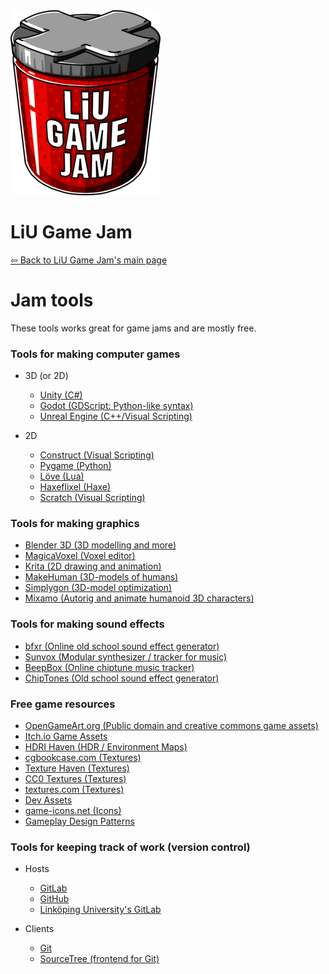 <div id="gamejam-header">
  <img src="/static/img/gamejam/logo.png" alt="LiU Game Jam">
  <h1>LiU Game Jam</h1>
</div>

[⇦ Back to LiU Game Jam's main page](/gamejam/en)

# Jam tools

These tools works great for game jams and are mostly free.

### Tools for making computer games

-   3D (or 2D)

    -   [Unity (C#)](http://unity3d.com/)
    -   [Godot (GDScript: Python-like syntax)](https://godotengine.org/)
    -   [Unreal Engine (C++/Visual Scripting)](https://www.unrealengine.com/)

-   2D
    -   [Construct (Visual Scripting)](https://www.scirra.com/)
    -   [Pygame (Python)](http://www.pygame.org/)
    -   [Löve (Lua)](https://love2d.org/)
    -   [Haxeflixel (Haxe)](http://haxeflixel.com/)
    -   [Scratch (Visual Scripting)](https://scratch.mit.edu/)

### Tools for making graphics

-   [Blender 3D (3D modelling and more)](https://www.blender.org/)
-   [MagicaVoxel (Voxel editor)](https://ephtracy.github.io/)
-   [Krita (2D drawing and animation)](https://krita.org/)
-   [MakeHuman (3D-models of humans)](http://www.makehumancommunity.org/)
-   [Simplygon (3D-model optimization)](https://www.simplygon.com/)
-   [Mixamo (Autorig and animate humanoid 3D characters)](https://www.mixamo.com/)

### Tools for making sound effects

-   [bfxr (Online old school sound effect generator)](http://www.bfxr.net/)
-   [Sunvox (Modular synthesizer / tracker for music)](http://www.warmplace.ru/soft/sunvox/)
-   [BeepBox (Online chiptune music tracker)](http://www.beepbox.co/)
-   [ChipTones (Old school sound effect generator)](https://sfbgames.itch.io/chiptone)

### Free game resources

-   [OpenGameArt.org (Public domain and creative commons game assets)](http://opengameart.org/)
-   [Itch.io Game Assets](https://itch.io/game-assets/free)
-   [HDRI Haven (HDR / Environment Maps)](https://hdrihaven.com/)
-   [cgbookcase.com (Textures)](https://www.cgbookcase.com/textures)
-   [Texture Haven (Textures)](https://texturehaven.com/)
-   [CC0 Textures (Textures)](https://cc0textures.com/)
-   [textures.com (Textures)](https://www.textures.com/)
-   [Dev Assets](https://devassets.com/)
-   [game-icons.net (Icons)](https://game-icons.net/)
-   [Gameplay Design Patterns](http://virt10.itu.chalmers.se/index.php/Main_Page)

### Tools for keeping track of work (version control)

-   Hosts

    -   [GitLab](http://gitlab.com/)
    -   [GitHub](http://github.com/)
    -   [Linköping University's GitLab](https://gitlab.liu.se/)

-   Clients
    -   [Git](https://git-scm.com/)
    -   [SourceTree (frontend for Git)](https://www.sourcetreeapp.com/)
